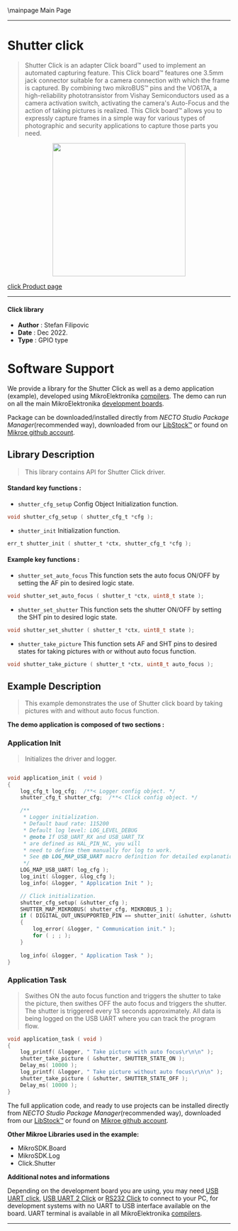 \mainpage Main Page

---
# Shutter click

> Shutter Click is an adapter Click board™ used to implement an automated capturing feature. This Click board™ features one 3.5mm jack connector suitable for a camera connection with which the frame is captured. By combining two mikroBUS™ pins and the VO617A, a high-reliability phototransistor from Vishay Semiconductors used as a camera activation switch, activating the camera's Auto-Focus and the action of taking pictures is realized. This Click board™ allows you to expressly capture frames in a simple way for various types of photographic and security applications to capture those parts you need.

<p align="center">
  <img src="https://download.mikroe.com/images/click_for_ide/shutter_click.png" height=300px>
</p>

[click Product page](https://www.mikroe.com/shutter-click)

---


#### Click library

- **Author**        : Stefan Filipovic
- **Date**          : Dec 2022.
- **Type**          : GPIO type


# Software Support

We provide a library for the Shutter Click
as well as a demo application (example), developed using MikroElektronika
[compilers](https://www.mikroe.com/necto-studio).
The demo can run on all the main MikroElektronika [development boards](https://www.mikroe.com/development-boards).

Package can be downloaded/installed directly from *NECTO Studio Package Manager*(recommended way), downloaded from our [LibStock&trade;](https://libstock.mikroe.com) or found on [Mikroe github account](https://github.com/MikroElektronika/mikrosdk_click_v2/tree/master/clicks).

## Library Description

> This library contains API for Shutter Click driver.

#### Standard key functions :

- `shutter_cfg_setup` Config Object Initialization function.
```c
void shutter_cfg_setup ( shutter_cfg_t *cfg );
```

- `shutter_init` Initialization function.
```c
err_t shutter_init ( shutter_t *ctx, shutter_cfg_t *cfg );
```

#### Example key functions :

- `shutter_set_auto_focus` This function sets the auto focus ON/OFF by setting the AF pin to desired logic state.
```c
void shutter_set_auto_focus ( shutter_t *ctx, uint8_t state );
```

- `shutter_set_shutter` This function sets the shutter ON/OFF by setting the SHT pin to desired logic state.
```c
void shutter_set_shutter ( shutter_t *ctx, uint8_t state );
```

- `shutter_take_picture` This function sets AF and SHT pins to desired states for taking pictures with or without auto focus function.
```c
void shutter_take_picture ( shutter_t *ctx, uint8_t auto_focus );
```

## Example Description

> This example demonstrates the use of Shutter click board by taking pictures with and without auto focus function.

**The demo application is composed of two sections :**

### Application Init

> Initializes the driver and logger.

```c

void application_init ( void )
{
    log_cfg_t log_cfg;  /**< Logger config object. */
    shutter_cfg_t shutter_cfg;  /**< Click config object. */

    /** 
     * Logger initialization.
     * Default baud rate: 115200
     * Default log level: LOG_LEVEL_DEBUG
     * @note If USB_UART_RX and USB_UART_TX 
     * are defined as HAL_PIN_NC, you will 
     * need to define them manually for log to work. 
     * See @b LOG_MAP_USB_UART macro definition for detailed explanation.
     */
    LOG_MAP_USB_UART( log_cfg );
    log_init( &logger, &log_cfg );
    log_info( &logger, " Application Init " );

    // Click initialization.
    shutter_cfg_setup( &shutter_cfg );
    SHUTTER_MAP_MIKROBUS( shutter_cfg, MIKROBUS_1 );
    if ( DIGITAL_OUT_UNSUPPORTED_PIN == shutter_init( &shutter, &shutter_cfg ) ) 
    {
        log_error( &logger, " Communication init." );
        for ( ; ; );
    }
    
    log_info( &logger, " Application Task " );
}

```

### Application Task

> Swithes ON the auto focus function and triggers the shutter to take the picture, then
swithes OFF the auto focus and triggers the shutter. The shutter is triggered every 13 seconds
approximately. All data is being logged on the USB UART where you can track the program flow.

```c
void application_task ( void )
{
    log_printf( &logger, " Take picture with auto focus\r\n\n" );
    shutter_take_picture ( &shutter, SHUTTER_STATE_ON );
    Delay_ms( 10000 );
    log_printf( &logger, " Take picture without auto focus\r\n\n" );
    shutter_take_picture ( &shutter, SHUTTER_STATE_OFF );
    Delay_ms( 10000 );
}
```

The full application code, and ready to use projects can be installed directly from *NECTO Studio Package Manager*(recommended way), downloaded from our [LibStock&trade;](https://libstock.mikroe.com) or found on [Mikroe github account](https://github.com/MikroElektronika/mikrosdk_click_v2/tree/master/clicks).

**Other Mikroe Libraries used in the example:**

- MikroSDK.Board
- MikroSDK.Log
- Click.Shutter

**Additional notes and informations**

Depending on the development board you are using, you may need
[USB UART click](https://www.mikroe.com/usb-uart-click),
[USB UART 2 Click](https://www.mikroe.com/usb-uart-2-click) or
[RS232 Click](https://www.mikroe.com/rs232-click) to connect to your PC, for
development systems with no UART to USB interface available on the board. UART
terminal is available in all MikroElektronika
[compilers](https://shop.mikroe.com/compilers).

---
